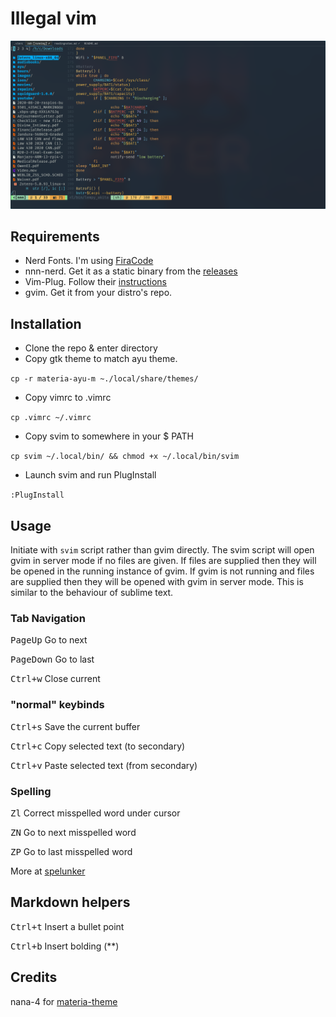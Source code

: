 # Illegal vim

![ivim](https://github.com/shmalebx9/illegal-vim/raw/assets/ivim.png)

## Requirements

+ Nerd Fonts. I'm using [FiraCode](https://github.com/ryanoasis/nerd-fonts/tree/master/patched-fonts/FiraCode)
+ nnn-nerd. Get it as a static binary from the [releases](https://github.com/jarun/nnn/releases)
+ Vim-Plug. Follow their [instructions](https://github.com/junegunn/vim-plug)
+ gvim. Get it from your distro's repo.

## Installation

+ Clone the repo & enter directory
+ Copy gtk theme to match ayu theme.

`cp -r materia-ayu-m ~./local/share/themes/`

+ Copy vimrc to .vimrc

`cp .vimrc ~/.vimrc`

+ Copy svim to somewhere in your $ PATH

`cp svim ~/.local/bin/ && chmod +x ~/.local/bin/svim`

+ Launch svim and run PlugInstall

`:PlugInstall`

## Usage

Initiate with `svim` script rather than gvim directly. The svim script will open gvim in server mode if no files are given. If files are supplied then they will be opened in the running instance of gvim. If gvim is not running and files are supplied then they will be opened with gvim in server mode. This is similar to the behaviour of sublime text.

### Tab Navigation

<kbd>PageUp</kbd>	Go to next 

<kbd>PageDown</kbd>	Go to last 

<kbd>Ctrl+w</kbd>	Close current 

### "normal" keybinds

<kbd>Ctrl+s</kbd>	Save the current buffer

<kbd>Ctrl+c</kbd>	Copy selected text (to secondary)

<kbd>Ctrl+v</kbd>	Paste selected text (from secondary)

### Spelling

<kbd>Zl</kbd>		Correct misspelled word under cursor 

<kbd>ZN</kbd>		Go to next misspelled word

<kbd>ZP</kbd>		Go to last misspelled word

More at [spelunker](https://github.com/kamykn/spelunker.vim/blob/master/README.md)

## Markdown helpers
<kbd>Ctrl+t</kbd>	Insert a bullet point

<kbd>Ctrl+b</kbd>	Insert bolding (\*\*)

## Credits

nana-4 for [materia-theme](https://github.com/nana-4/materia-theme)

